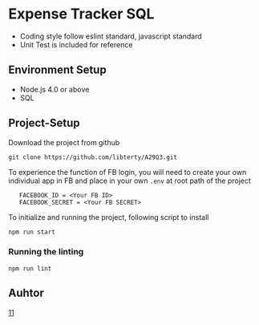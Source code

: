 # Expense Tracker SQL

- Coding style follow eslint standard, javascript standard
- Unit Test is included for reference

## Environment Setup
- Node.js 4.0 or above
- SQL

## Project-Setup

Download the project from github
```
git clone https://github.com/libterty/A29Q3.git
```

To experience the function of FB login, you will need to create your own individual app in FB and place in your own `.env` at root path of the project

```
   FACEBOOK_ID = <Your FB ID>
   FACEBOOK_SECRET = <Your FB SECRET>
```


To initialize and running the project, following script to install
```
npm run start
```

### Running the linting
```
npm run lint
```

## Auhtor
[11](https://github.com/libterty)

